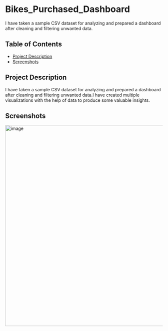 
#  Bikes_Purchased_Dashboard

I have taken a sample CSV dataset for analyzing and prepared a dashboard after cleaning and filtering unwanted data.

## Table of Contents
- [Project Description](#project-description)
- [Screenshots](#screenshots)

## Project Description

I have taken a sample CSV dataset for analyzing and prepared a dashboard after cleaning and filtering unwanted data.I have created multiple visualizations with the help of data to produce some valuable insights.

## Screenshots
<img width="641" alt="image" src="https://github.com/Ayush225/Excel_Projects/assets/66459226/fcdade5d-da1d-4e07-97ae-1a1f9476a524">

